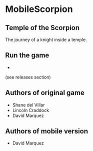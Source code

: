 # MobileScorpion

## Temple of the Scorpion
The journey of a knight inside a temple.

## Run the game
- 

(see releases section)


## Authors of original game
- Shane del Villar
- Lincoln Craddock
- David Marquez

## Authors of mobile version
- David Marquez